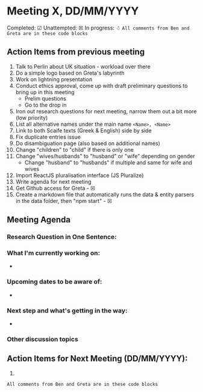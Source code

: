 # Meeting X, DD/MM/YYYY

Completed: &#9745;
Unattempted: &#9746;
In progress: &#9731;
``` All comments from Ben and Greta are in these code blocks ```

## Action Items from previous meeting
1. Talk to Perlin about UK situation - workload over there
2. Do a simple logo based on Greta's labyrinth
3. Work on lightning presentation
4. Conduct ethics approval, come up with draft preliminary questions to bring up in this meeting
    * Prelim questions
    * Go to the drop in
5. Iron out research questions for next meeting, narrow them out a bit more (low priority)
6. List all alternative names under the main name
``` <Name>, <Name> ```
7. Link to both Scaife texts (Greek & English) side by side
8. Fix duplicate entries issue
9. Do disambiguation page (also based on additional names)
10. Change "children" to "child" if there is only one
11. Change "wives/husbands" to "husband" or "wife" depending on gender
    * Change "husband" to "husbands" if multiple and same for wife and wives
12. Import ReactJS pluralisation interface  (JS Pluralize)
13. Write agenda for next meeting
14. Get Github access for Greta - &#9746;
15. Create a markdown file that automatically runs the data & entity parsers in the data folder, then "npm start" - &#9746;

## Meeting Agenda

### Research Question in One Sentence:

### What I'm currently working on:
*

### Upcoming dates to be aware of:
*

### Next step and what's getting in the way:
*

### Other discussion topics


## Action Items for Next Meeting (DD/MM/YYYY):
1. 



``` All comments from Ben and Greta are in these code blocks ```
